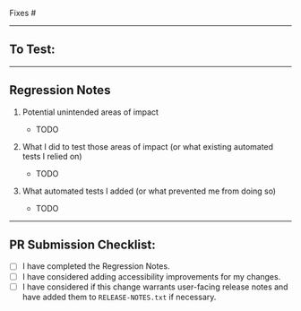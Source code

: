 Fixes #

-----

## To Test:

<!-- Test instructions per dependency update: https://github.com/wordpress-mobile/WordPress-Android/blob/trunk/docs/test_instructions_per_dependency_update.md -->

-----

## Regression Notes

1. Potential unintended areas of impact

    - TODO

2. What I did to test those areas of impact (or what existing automated tests I relied on)

    - TODO

3. What automated tests I added (or what prevented me from doing so)

    - TODO

-----

## PR Submission Checklist:

- [ ] I have completed the Regression Notes.
- [ ] I have considered adding accessibility improvements for my changes.
- [ ] I have considered if this change warrants user-facing release notes and have added them to `RELEASE-NOTES.txt` if necessary.
